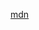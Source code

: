 [mdn](https://developer.mozilla.org/docs/Web/JavaScript/Reference/Global_Objects/Array/lastIndexOf)
